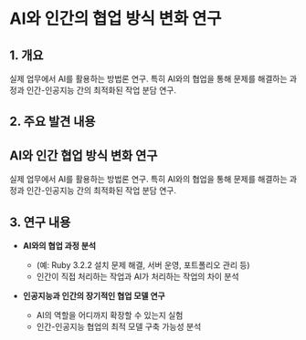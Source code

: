 # AI와 인간의 협업 방식 변화 연구

## 1. 개요
실제 업무에서 AI를 활용하는 방법론 연구. 특히 AI와의 협업을 통해 문제를 해결하는 과정과 인간-인공지능 간의 최적화된 작업 분담 연구.

## 2. 주요 발견 내용
## AI와 인간 협업 방식 변화 연구

실제 업무에서 AI를 활용하는 방법론 연구. 특히 AI와의 협업을 통해 문제를 해결하는 과정과 인간-인공지능 간의 최적화된 작업 분담 연구.

## 3. 연구 내용
- **AI와의 협업 과정 분석**
  - (예: Ruby 3.2.2 설치 문제 해결, 서버 운영, 포트폴리오 관리 등)
  - 인간이 직접 처리하는 작업과 AI가 처리하는 작업의 차이 분석
  
- **인공지능과 인간의 장기적인 협업 모델 연구**
  - AI의 역할을 어디까지 확장할 수 있는지 실험
  - 인간-인공지능 협업의 최적 모델 구축 가능성 분석
